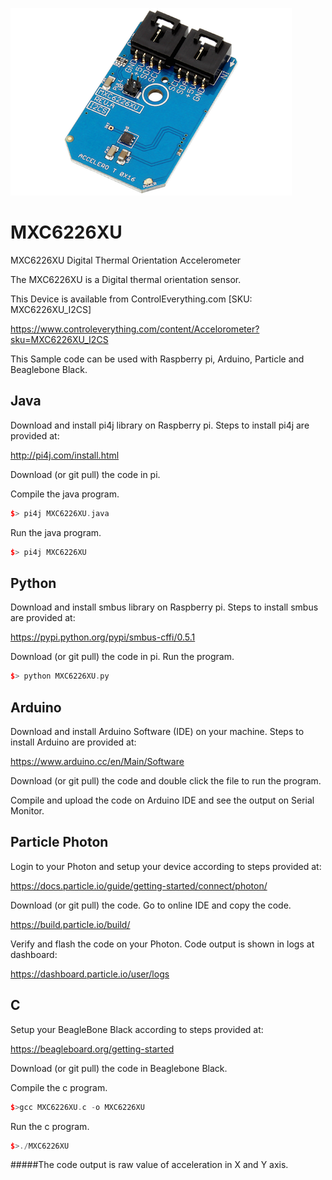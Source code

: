 [![MXC6226XU](MXC6226XU_I2CS.png)](https://www.controleverything.com/content/Accelorometer?sku=MXC6226XU_I2CS)
# MXC6226XU
MXC6226XU Digital Thermal Orientation Accelerometer

The MXC6226XU is a Digital thermal  orientation sensor.

This Device is available from ControlEverything.com [SKU: MXC6226XU_I2CS]

https://www.controleverything.com/content/Accelorometer?sku=MXC6226XU_I2CS

This Sample code can be used with Raspberry pi, Arduino, Particle and Beaglebone Black.

## Java
Download and install pi4j library on Raspberry pi. Steps to install pi4j are provided at:

http://pi4j.com/install.html

Download (or git pull) the code in pi.

Compile the java program.
```cpp
$> pi4j MXC6226XU.java
```

Run the java program.
```cpp
$> pi4j MXC6226XU
```

## Python
Download and install smbus library on Raspberry pi. Steps to install smbus are provided at:

https://pypi.python.org/pypi/smbus-cffi/0.5.1

Download (or git pull) the code in pi. Run the program.

```cpp
$> python MXC6226XU.py
```

## Arduino
Download and install Arduino Software (IDE) on your machine. Steps to install Arduino are provided at:

https://www.arduino.cc/en/Main/Software

Download (or git pull) the code and double click the file to run the program.

Compile and upload the code on Arduino IDE and see the output on Serial Monitor.


## Particle Photon

Login to your Photon and setup your device according to steps provided at:

https://docs.particle.io/guide/getting-started/connect/photon/

Download (or git pull) the code. Go to online IDE and copy the code.

https://build.particle.io/build/

Verify and flash the code on your Photon. Code output is shown in logs at dashboard:

https://dashboard.particle.io/user/logs

## C

Setup your BeagleBone Black according to steps provided at:

https://beagleboard.org/getting-started

Download (or git pull) the code in Beaglebone Black.

Compile the c program.
```cpp
$>gcc MXC6226XU.c -o MXC6226XU
```
Run the c program.
```cpp
$>./MXC6226XU
```
#####The code output is raw value of acceleration in X and Y axis.
